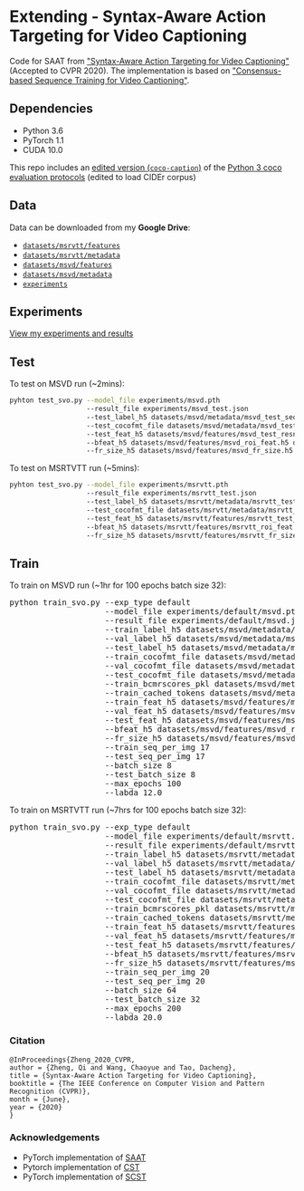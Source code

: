# Extending - Syntax-Aware Action Targeting for Video Captioning

Code for SAAT from ["Syntax-Aware Action Targeting for Video Captioning"](http://openaccess.thecvf.com/content_CVPR_2020/papers/Zheng_Syntax-Aware_Action_Targeting_for_Video_Captioning_CVPR_2020_paper.pdf) (Accepted to CVPR 2020). The implementation is based on ["Consensus-based Sequence Training for Video Captioning"](https://github.com/mynlp/cst_captioning).

## Dependencies

* Python 3.6
* PyTorch 1.1
* CUDA 10.0

This repo includes an [edited version (`coco-caption`)](coco-caption) of the [Python 3 coco evaluation protocols](https://github.com/salaniz/pycocoevalcap) (edited to load CIDEr corpus)

## Data
Data can be downloaded from my **Google Drive**:
* [`datasets/msrvtt/features`](https://drive.google.com/drive/folders/1OOaCFWia2imwHCf4gXySLLVRJQCVaCav?usp=sharing)
* [`datasets/msrvtt/metadata`](https://drive.google.com/drive/folders/1oFYKA1bVi0X1djF7XotbZOPWFf_QU9Bw?usp=sharing)
* [`datasets/msvd/features`](https://drive.google.com/drive/folders/1JS3V8fwQySpfJ-Ob1eTs9WJ1b4UwNTwj?usp=sharing)
* [`datasets/msvd/metadata`](https://drive.google.com/drive/folders/1HFrRVlt7Izn7Fzn1T_W8MoI3_Isl35bM?usp=sharing)
* [`experiments`](https://drive.google.com/drive/folders/1XYgBaVkAQaSw6nQL-7dDAMItfqrgx2dE?usp=sharing)

## Experiments
[View my experiments and results](experiments)

## Test
To test on MSVD run (~2mins):
```bash
pyhton test_svo.py --model_file experiments/msvd.pth
                   --result_file experiments/msvd_test.json
                   --test_label_h5 datasets/msvd/metadata/msvd_test_sequencelabel.h5
                   --test_cocofmt_file datasets/msvd/metadata/msvd_test_cocofmt.json
                   --test_feat_h5 datasets/msvd/features/msvd_test_resnet_mp1.h5 datasets/msvd/features/msvd_test_c3d_mp1.h5
                   --bfeat_h5 datasets/msvd/features/msvd_roi_feat.h5 datasets/msvd/features/msvd_roi_box.h5
                   --fr_size_h5 datasets/msvd/features/msvd_fr_size.h5
```

To test on MSRTVTT run (~5mins):
```bash
pyhton test_svo.py --model_file experiments/msrvtt.pth 
                   --result_file experiments/msrvtt_test.json 
                   --test_label_h5 datasets/msrvtt/metadata/msrvtt_test_sequencelabel.h5
                   --test_cocofmt_file datasets/msrvtt/metadata/msrvtt_test_cocofmt.json
                   --test_feat_h5 datasets/msrvtt/features/msrvtt_test_irv2_mp1.h5 datasets/msrvtt/features/msrvtt_test_c3d_mp1.h5 datasets/msrvtt/features/msrvtt_test_category_mp1.h5
                   --bfeat_h5 datasets/msrvtt/features/msrvtt_roi_feat.h5 datasets/msrvtt/features/msrvtt_roi_box.h5
                   --fr_size_h5 datasets/msrvtt/features/msrvtt_fr_size.h5
```


## Train
To train on MSVD run (~1hr for 100 epochs batch size 32):
<pre>
python train_svo.py --exp_type default
                    --model_file experiments/default/msvd.pth
                    --result_file experiments/default/msvd.json
                    --train_label_h5 datasets/msvd/metadata/msvd_train_sequencelabel.h5
                    --val_label_h5 datasets/msvd/metadata/msvd_val_sequencelabel.h5
                    --test_label_h5 datasets/msvd/metadata/msvd_test_sequencelabel.h5
                    --train_cocofmt_file datasets/msvd/metadata/msvd_train_cocofmt.json
                    --val_cocofmt_file datasets/msvd/metadata/msvd_val_cocofmt.json
                    --test_cocofmt_file datasets/msvd/metadata/msvd_test_cocofmt.json
                    --train_bcmrscores_pkl datasets/msvd/metadata/msvd_train_evalscores.pkl
                    --train_cached_tokens datasets/msvd/metadata/msvd_train_ciderdf.pkl
                    --train_feat_h5 datasets/msvd/features/msvd_train_resnet_mp1.h5 datasets/msvd/features/msvd_train_c3d_mp1.h5
                    --val_feat_h5 datasets/msvd/features/msvd_val_resnet_mp1.h5 datasets/msvd/features/msvd_val_c3d_mp1.h5
                    --test_feat_h5 datasets/msvd/features/msvd_test_resnet_mp1.h5 datasets/msvd/features/msvd_test_c3d_mp1.h5
                    --bfeat_h5 datasets/msvd/features/msvd_roi_feat.h5 datasets/msvd/features/msvd_roi_box.h5
                    --fr_size_h5 datasets/msvd/features/msvd_fr_size.h5
                    --train_seq_per_img 17
                    --test_seq_per_img 17
                    --batch_size 8
                    --test_batch_size 8
                    --max_epochs 100
                    --labda 12.0
</pre>

To train on MSRTVTT run (~7hrs for 100 epochs batch size 32):
<pre>
python train_svo.py --exp_type default
                    --model_file experiments/default/msrvtt.pth
                    --result_file experiments/default/msrvtt.json
                    --train_label_h5 datasets/msrvtt/metadata/msrvtt_train_sequencelabel.h5
                    --val_label_h5 datasets/msrvtt/metadata/msrvtt_val_sequencelabel.h5
                    --test_label_h5 datasets/msrvtt/metadata/msrvtt_test_sequencelabel.h5
                    --train_cocofmt_file datasets/msrvtt/metadata/msrvtt_train_cocofmt.json
                    --val_cocofmt_file datasets/msrvtt/metadata/msrvtt_val_cocofmt.json
                    --test_cocofmt_file datasets/msrvtt/metadata/msrvtt_test_cocofmt.json
                    --train_bcmrscores_pkl datasets/msrvtt/metadata/msrvtt_train_evalscores.pkl
                    --train_cached_tokens datasets/msrvtt/metadata/msrvtt_train_ciderdf.pkl
                    --train_feat_h5 datasets/msrvtt/features/msrvtt_train_irv2_mp1.h5 datasets/msrvtt/features/msrvtt_train_c3d_mp1.h5 datasets/msrvtt/features/msrvtt_train_category_mp1.h5
                    --val_feat_h5 datasets/msrvtt/features/msrvtt_val_irv2_mp1.h5 datasets/msrvtt/features/msrvtt_val_c3d_mp1.h5 datasets/msrvtt/features/msrvtt_val_category_mp1.h5
                    --test_feat_h5 datasets/msrvtt/features/msrvtt_test_irv2_mp1.h5 datasets/msrvtt/features/msrvtt_test_c3d_mp1.h5 datasets/msrvtt/features/msrvtt_test_category_mp1.h5
                    --bfeat_h5 datasets/msrvtt/features/msrvtt_roi_feat.h5 datasets/msrvtt/features/msrvtt_roi_box.h5
                    --fr_size_h5 datasets/msrvtt/features/msrvtt_fr_size.h5
                    --train_seq_per_img 20
                    --test_seq_per_img 20
                    --batch_size 64
                    --test_batch_size 32
                    --max_epochs 200
                    --labda 20.0
</pre>

### Citation
```
@InProceedings{Zheng_2020_CVPR,
author = {Zheng, Qi and Wang, Chaoyue and Tao, Dacheng},
title = {Syntax-Aware Action Targeting for Video Captioning},
booktitle = {The IEEE Conference on Computer Vision and Pattern Recognition (CVPR)},
month = {June},
year = {2020}
}
```

### Acknowledgements

* PyTorch implementation of [SAAT](https://github.com/SydCaption/SAAT)
* Pytorch implementation of [CST](https://github.com/mynlp/cst_captioning)
* PyTorch implementation of  [SCST](https://github.com/ruotianluo/self-critical.pytorch)
